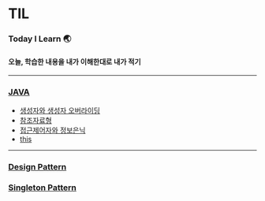 # TIL
### Today I Learn 🌏
#### 오늘, 학습한 내용을 내가 이해한대로 내가 적기   
--------------   

### [JAVA](https://github.com/6161990/TIL/tree/main/Java)   
* [생성자와 생성자 오버라이딩](https://github.com/6161990/TIL/blob/main/Java/constructor(overroding).md)
* [참조자료형](https://github.com/6161990/TIL/blob/main/Java/reference.md)
* [접근제어자와 정보은닉](https://github.com/6161990/TIL/blob/main/Java/information%20hiding.md)
* [this](https://github.com/6161990/TIL/blob/main/Java/this.md)

--------------   

### [Design Pattern](https://github.com/6161990/TIL/tree/main/DesignPattern)   
### [Singleton Pattern](https://github.com/6161990/TIL/blob/main/DesignPattern/singleton%20Pattern)
